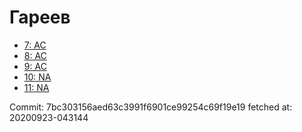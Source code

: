# Гареев
- [7: AC](7.md)
- [8: AC](8.md)
- [9: AC](9.md)
- [10: NA](10.md)
- [11: NA](11.md)

Commit: 7bc303156aed63c3991f6901ce99254c69f19e19
 fetched at: 20200923-043144

